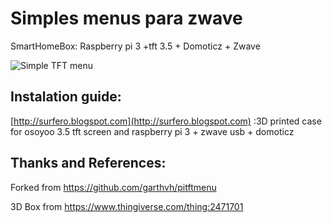 # Simples menus para zwave

SmartHomeBox: Raspberry pi 3 +tft 3.5 + Domoticz + Zwave

![Simple TFT menu ](https://4.bp.blogspot.com/-6Bg_kkpXE3k/WeROa_s7ocI/AAAAAAAAmp4/0nqBjQhyBLca5i7dTYHROEuPGVaQ132kACLcBGAs/s1600/IMG_1111.HEIC.jpg "SmartHomeBox")


## Instalation guide:

[http://surfero.blogspot.com](http://surfero.blogspot.com) :3D printed case for osoyoo 3.5 tft  screen and raspberry pi 3 + zwave usb + domoticz


## Thanks and References:

Forked from https://github.com/garthvh/pitftmenu

3D Box from https://www.thingiverse.com/thing:2471701

